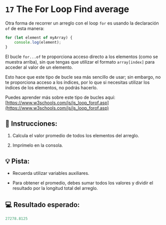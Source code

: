 # `17` The For Loop Find average

Otra forma de recorrer un arreglo con el loop `for` es usando la declaración `of` de esta manera:

```js
for (let element of myArray) {
    console.log(element);
}
```

El bucle `for...of` te proporciona acceso directo a los elementos (como se muestra arriba), sin que tengas que utilizar el formato `array[index]` para acceder al valor de un elemento.

Esto hace que este tipo de bucle sea más sencillo de usar; sin embargo, no te proporciona acceso a los índices, por lo que si necesitas utilizar los índices de los elementos, no podrás hacerlo.

Puedes aprender más sobre este tipo de bucles aquí: 
[https://www.w3schools.com/js/js_loop_forof.asp](https://www.w3schools.com/js/js_loop_forof.asp)

## 📝 Instrucciones:

1. Calcula el valor promedio de todos los elementos del arreglo.

2. Imprímelo en la consola.

## 💡 Pista:

+ Recuerda utilizar variables auxiliares.

+ Para obtener el promedio, debes sumar todos los valores y dividir el resultado por la longitud total del arreglo.

## 💻 Resultado esperado:

```js
27278.8125
```
